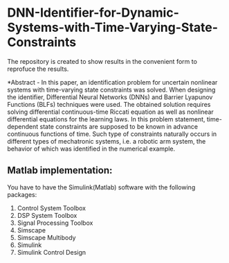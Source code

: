 # DNN-Identifier-for-Dynamic-Systems-with-Time-Varying-State-Constraints
The repository is created to show results in the convenient form to reprofuce the results.

*Abstract - In this paper, an identification problem for uncertain nonlinear systems with time-varying state constraints was solved. When designing the identifier, Differential Neural Networks (DNNs) and Barrier Lyapunov Functions (BLFs) techniques were used. The obtained solution requires solving differential continuous-time Riccati equation as well as nonlinear differential equations for the learning laws. In this problem statement, time-dependent state constraints are supposed to be known in advance continuous functions of time. Such type of constraints naturally occurs in different types of mechatronic systems, i.e. a robotic arm system, the behavior of which was identified in the numerical example. 

## Matlab implementation:
You have to have the Simulink(Matlab) software with the following packages:
1. Control System Toolbox
2. DSP System Toolbox
3. Signal Processing Toolbox
4. Simscape
5. Simscape Multibody
6. Simulink
7. Simulink Control Design
